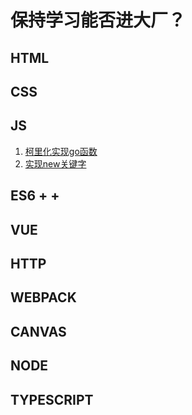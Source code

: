 # 保持学习能否进大厂？

## HTML

## CSS

## JS
1. [柯里化实现go函数](./docs/js/curryGo.md)
2. [实现new关键字](./docs/js/new.md)

## ES6 + +

## VUE

## HTTP

## WEBPACK

## CANVAS

## NODE

## TYPESCRIPT
